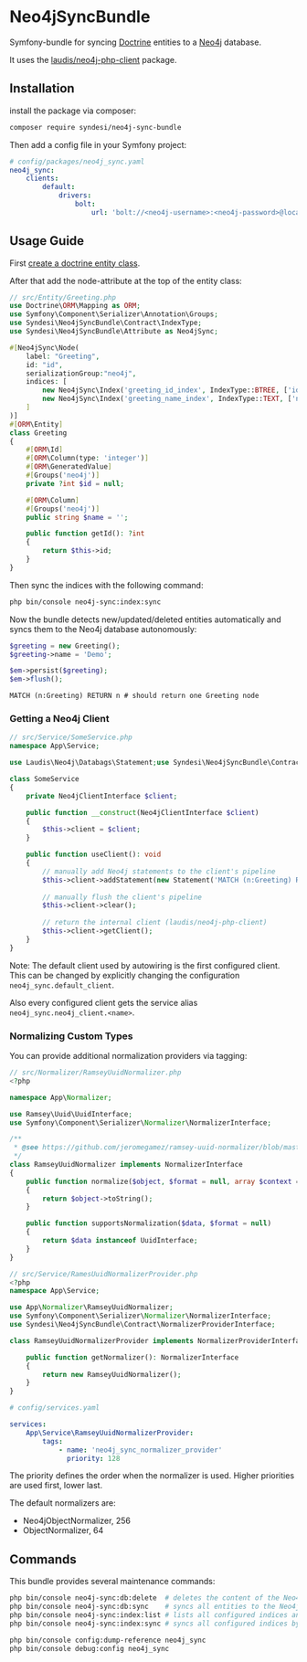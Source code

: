 # Neo4jSyncBundle

Symfony-bundle for syncing [Doctrine](https://github.com/doctrine/orm) entities to a [Neo4j](https://neo4j.com/) database.

It uses the [laudis/neo4j-php-client](https://github.com/neo4j-php/neo4j-php-client) package.

## Installation

install the package via composer:

```bash
composer require syndesi/neo4j-sync-bundle
```

Then add a config file in your Symfony project:

```yml
# config/packages/neo4j_sync.yaml
neo4j_sync:
    clients:
        default:
            drivers:
                bolt:
                    url: 'bolt://<neo4j-username>:<neo4j-password>@localhost'
```

## Usage Guide

First [create a doctrine entity class](https://symfony.com/doc/current/doctrine.html#creating-an-entity-class).

After that add the node-attribute at the top of the entity class:

```php
// src/Entity/Greeting.php
use Doctrine\ORM\Mapping as ORM;
use Symfony\Component\Serializer\Annotation\Groups;
use Syndesi\Neo4jSyncBundle\Contract\IndexType;
use Syndesi\Neo4jSyncBundle\Attribute as Neo4jSync;

#[Neo4jSync\Node(
    label: "Greeting",
    id: "id",
    serializationGroup:"neo4j",
    indices: [
        new Neo4jSync\Index('greeting_id_index', IndexType::BTREE, ['id']),
        new Neo4jSync\Index('greeting_name_index', IndexType::TEXT, ['name'])
    ]
)]
#[ORM\Entity]
class Greeting
{
    #[ORM\Id]
    #[ORM\Column(type: 'integer')]
    #[ORM\GeneratedValue]
    #[Groups('neo4j')]
    private ?int $id = null;

    #[ORM\Column]
    #[Groups('neo4j')]
    public string $name = '';

    public function getId(): ?int
    {
        return $this->id;
    }
}
```

Then sync the indices with the following command:

```bash
php bin/console neo4j-sync:index:sync
```

Now the bundle detects new/updated/deleted entities automatically and syncs them to the Neo4j database autonomously:

```php
$greeting = new Greeting();
$greeting->name = 'Demo';

$em->persist($greeting);
$em->flush();
```

```cypher
MATCH (n:Greeting) RETURN n # should return one Greeting node
```

### Getting a Neo4j Client

```php
// src/Service/SomeService.php
namespace App\Service;

use Laudis\Neo4j\Databags\Statement;use Syndesi\Neo4jSyncBundle\Contract\Neo4jClientInterface;

class SomeService
{
    private Neo4jClientInterface $client;

    public function __construct(Neo4jClientInterface $client)
    {
        $this->client = $client;
    }

    public function useClient(): void
    {
        // manually add Neo4j statements to the client's pipeline
        $this->client->addStatement(new Statement('MATCH (n:Greeting) RETURN n', []));
        
        // manually flush the client's pipeline
        $this->client->clear();
        
        // return the internal client (laudis/neo4j-php-client)
        $this->client->getClient();
    }
}
```

Note: The default client used by autowiring is the first configured client. This can be changed by explicitly changing
the configuration `neo4j_sync.default_client`.

Also every configured client gets the service alias `neo4j_sync.neo4j_client.<name>`.

### Normalizing Custom Types

You can provide additional normalization providers via tagging:

```php
// src/Normalizer/RamseyUuidNormalizer.php
<?php

namespace App\Normalizer;

use Ramsey\Uuid\UuidInterface;
use Symfony\Component\Serializer\Normalizer\NormalizerInterface;

/**
 * @see https://github.com/jeromegamez/ramsey-uuid-normalizer/blob/master/src/Normalizer/UuidNormalizer.php
 */
class RamseyUuidNormalizer implements NormalizerInterface
{
    public function normalize($object, $format = null, array $context = [])
    {
        return $object->toString();
    }

    public function supportsNormalization($data, $format = null)
    {
        return $data instanceof UuidInterface;
    }
}
```

```php
// src/Service/RamesUuidNormalizerProvider.php
<?php
namespace App\Service;

use App\Normalizer\RamseyUuidNormalizer;
use Symfony\Component\Serializer\Normalizer\NormalizerInterface;
use Syndesi\Neo4jSyncBundle\Contract\NormalizerProviderInterface;

class RamseyUuidNormalizerProvider implements NormalizerProviderInterface {

    public function getNormalizer(): NormalizerInterface
    {
        return new RamseyUuidNormalizer();
    }
}
```

```yml
# config/services.yaml

services:
    App\Service\RamseyUuidNormalizerProvider:
        tags:
            - name: 'neo4j_sync_normalizer_provider'
              priority: 128
```

The priority defines the order when the normalizer is used. Higher priorities are used first, lower last.

The default normalizers are:

- Neo4jObjectNormalizer, 256
- ObjectNormalizer, 64

## Commands

This bundle provides several maintenance commands:

```bash
php bin/console neo4j-sync:db:delete  # deletes the content of the Neo4j database, optionally including indices
php bin/console neo4j-sync:db:sync    # syncs all entities to the Neo4j database. use --create for faster **initial** sync
php bin/console neo4j-sync:index:list # lists all configured indices and additional indices from the N4oej database itself
php bin/console neo4j-sync:index:sync # syncs all configured indices by first deleting and then creating them

php bin/console config:dump-reference neo4j_sync
php bin/console debug:config neo4j_sync
```
